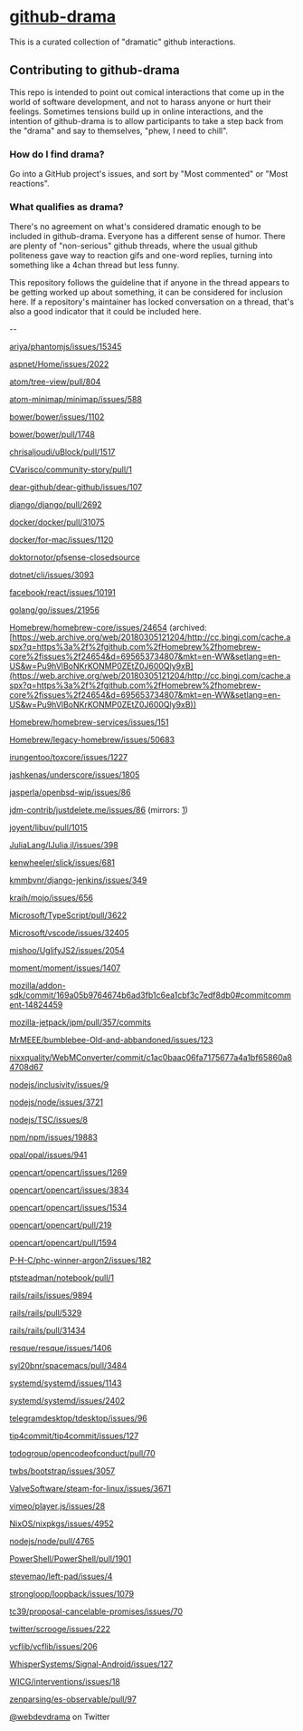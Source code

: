 # [github-drama](https://github.com/nikolas/github-drama)

This is a curated collection of "dramatic" github interactions.

## Contributing to github-drama

This repo is intended to point out comical interactions that come up in the world of
software development, and not to harass anyone or hurt their feelings. Sometimes
tensions build up in online interactions, and the intention of github-drama is to allow
participants to take a step back from the "drama" and say to themselves, "phew,
I need to chill".

### How do I find drama?
Go into a GitHub project's issues, and sort by "Most commented" or "Most reactions".

### What qualifies as drama?
There's no agreement on what's considered dramatic enough to be included
in github-drama. Everyone has a different sense of humor. There are plenty
of "non-serious" github threads, where the usual github politeness gave
way to reaction gifs and one-word replies, turning into something like a
4chan thread but less funny.

This repository follows the guideline that if anyone in the thread appears to
be getting worked up about something, it can be considered for inclusion here.
If a repository's maintainer has locked conversation on a thread, that's also
a good indicator that it could be included here.

--

[ariya/phantomjs/issues/15345](https://github.com/ariya/phantomjs/issues/15345)

[aspnet/Home/issues/2022](https://github.com/aspnet/Home/issues/2022)

[atom/tree-view/pull/804](https://github.com/atom/tree-view/pull/804)

[atom-minimap/minimap/issues/588](https://github.com/atom-minimap/minimap/issues/588)

[bower/bower/issues/1102](https://github.com/bower/bower/issues/1102)

[bower/bower/pull/1748](https://github.com/bower/bower/pull/1748)

[chrisaljoudi/uBlock/pull/1517](https://github.com/chrisaljoudi/uBlock/pull/1517)

[CVarisco/community-story/pull/1](https://github.com/CVarisco/community-story/pull/1)

[dear-github/dear-github/issues/107](https://github.com/dear-github/dear-github/issues/107)

[django/django/pull/2692](https://github.com/django/django/pull/2692)

[docker/docker/pull/31075](https://github.com/docker/docker/pull/31075)

[docker/for-mac/issues/1120](https://github.com/docker/for-mac/issues/1120)

[doktornotor/pfsense-closedsource](https://github.com/doktornotor/pfsense-closedsource)

[dotnet/cli/issues/3093](https://github.com/dotnet/cli/issues/3093)

[facebook/react/issues/10191](https://github.com/facebook/react/issues/10191)

[golang/go/issues/21956](https://github.com/golang/go/issues/21956)

[Homebrew/homebrew-core/issues/24654](https://github.com/Homebrew/homebrew-core/issues/24654) (archived: [https://web.archive.org/web/20180305121204/http://cc.bingj.com/cache.aspx?q=https%3a%2f%2fgithub.com%2fHomebrew%2fhomebrew-core%2fissues%2f24654&d=695653734807&mkt=en-WW&setlang=en-US&w=Pu9hVlBoNKrKONMP0ZEtZ0J600Qly9xB](https://web.archive.org/web/20180305121204/http://cc.bingj.com/cache.aspx?q=https%3a%2f%2fgithub.com%2fHomebrew%2fhomebrew-core%2fissues%2f24654&d=695653734807&mkt=en-WW&setlang=en-US&w=Pu9hVlBoNKrKONMP0ZEtZ0J600Qly9xB))

[Homebrew/homebrew-services/issues/151](https://github.com/Homebrew/homebrew-services/issues/151)

[Homebrew/legacy-homebrew/issues/50683](https://github.com/Homebrew/legacy-homebrew/issues/50683)

[irungentoo/toxcore/issues/1227](https://github.com/irungentoo/toxcore/issues/1227)

[jashkenas/underscore/issues/1805](https://github.com/jashkenas/underscore/issues/1805)

[jasperla/openbsd-wip/issues/86](https://github.com/jasperla/openbsd-wip/issues/86)

[jdm-contrib/justdelete.me/issues/86](https://github.com/jdm-contrib/justdelete.me/issues/86) (mirrors: [1](https://archive.fo/DNf2M))

[joyent/libuv/pull/1015](https://github.com/joyent/libuv/pull/1015)

[JuliaLang/IJulia.jl/issues/398](https://github.com/JuliaLang/IJulia.jl/issues/398)

[kenwheeler/slick/issues/681](https://github.com/kenwheeler/slick/issues/681)

[kmmbvnr/django-jenkins/issues/349](https://github.com/kmmbvnr/django-jenkins/issues/349)

[kraih/mojo/issues/656](https://github.com/kraih/mojo/issues/656)

[Microsoft/TypeScript/pull/3622](https://github.com/Microsoft/TypeScript/pull/3622)

[Microsoft/vscode/issues/32405](https://web.archive.org/web/20170817095211/https://github.com/Microsoft/vscode/issues/32405)

[mishoo/UglifyJS2/issues/2054](https://github.com/mishoo/UglifyJS2/issues/2054)

[moment/moment/issues/1407](https://github.com/moment/moment/issues/1407)

[mozilla/addon-sdk/commit/169a05b9764674b6ad3fb1c6ea1cbf3c7edf8db0#commitcomment-14824459](https://github.com/mozilla/addon-sdk/commit/169a05b9764674b6ad3fb1c6ea1cbf3c7edf8db0#commitcomment-14824459)

[mozilla-jetpack/jpm/pull/357/commits](https://github.com/mozilla-jetpack/jpm/pull/357/commits)

[MrMEEE/bumblebee-Old-and-abbandoned/issues/123](https://github.com/MrMEEE/bumblebee-Old-and-abbandoned/issues/123)

[nixxquality/WebMConverter/commit/c1ac0baac06fa7175677a4a1bf65860a84708d67](https://github.com/nixxquality/WebMConverter/commit/c1ac0baac06fa7175677a4a1bf65860a84708d67)

[nodejs/inclusivity/issues/9](https://github.com/nodejs/inclusivity/issues/9)

[nodejs/node/issues/3721](https://github.com/nodejs/node/issues/3721)

[nodejs/TSC/issues/8](https://github.com/nodejs/TSC/issues/8)

[npm/npm/issues/19883](https://github.com/npm/npm/issues/19883)

[opal/opal/issues/941](https://github.com/opal/opal/issues/941)

[opencart/opencart/issues/1269](https://web.archive.org/web/20160120150725/https://github.com/opencart/opencart/issues/1269)

[opencart/opencart/issues/3834](https://web.archive.org/web/20160120051637/https://github.com/opencart/opencart/issues/3834)

[opencart/opencart/issues/1534](https://web.archive.org/web/20160120151012/https://github.com/opencart/opencart/issues/1534)

[opencart/opencart/pull/219](https://github.com/opencart/opencart/pull/219)

[opencart/opencart/pull/1594](https://github.com/opencart/opencart/pull/1594)

[P-H-C/phc-winner-argon2/issues/182](https://github.com/P-H-C/phc-winner-argon2/issues/182)

[ptsteadman/notebook/pull/1](https://github.com/ptsteadman/notebook/pull/1)

[rails/rails/issues/9894](https://github.com/rails/rails/issues/9894)

[rails/rails/pull/5329](https://github.com/rails/rails/pull/5329)

[rails/rails/pull/31434](https://github.com/rails/rails/pull/31434)

[resque/resque/issues/1406](https://github.com/resque/resque/issues/1406)

[syl20bnr/spacemacs/pull/3484](https://github.com/syl20bnr/spacemacs/pull/3484)

[systemd/systemd/issues/1143](https://github.com/systemd/systemd/issues/1143)

[systemd/systemd/issues/2402](https://github.com/systemd/systemd/issues/2402)

[telegramdesktop/tdesktop/issues/96](https://github.com/telegramdesktop/tdesktop/issues/96)

[tip4commit/tip4commit/issues/127](https://github.com/tip4commit/tip4commit/issues/127)

[todogroup/opencodeofconduct/pull/70](https://github.com/todogroup/opencodeofconduct/pull/70)

[twbs/bootstrap/issues/3057](https://github.com/twbs/bootstrap/issues/3057)

[ValveSoftware/steam-for-linux/issues/3671](https://github.com/ValveSoftware/steam-for-linux/issues/3671)

[vimeo/player.js/issues/28](https://github.com/vimeo/player.js/issues/28)

[NixOS/nixpkgs/issues/4952](https://github.com/NixOS/nixpkgs/issues/4952)

[nodejs/node/pull/4765](https://github.com/nodejs/node/pull/4765)

[PowerShell/PowerShell/pull/1901](https://github.com/PowerShell/PowerShell/pull/1901)

[stevemao/left-pad/issues/4](https://github.com/stevemao/left-pad/issues/4)

[strongloop/loopback/issues/1079](https://github.com/strongloop/loopback/issues/1079)

[tc39/proposal-cancelable-promises/issues/70](https://github.com/tc39/proposal-cancelable-promises/issues/70)

[twitter/scrooge/issues/222](https://github.com/twitter/scrooge/issues/222)

[vcflib/vcflib/issues/206](https://github.com/vcflib/vcflib/issues/206)

[WhisperSystems/Signal-Android/issues/127](https://github.com/WhisperSystems/Signal-Android/issues/127)

[WICG/interventions/issues/18](https://github.com/WICG/interventions/issues/18)

[zenparsing/es-observable/pull/97](https://github.com/zenparsing/es-observable/pull/97)


[@webdevdrama](https://twitter.com/webdevdrama) on Twitter

